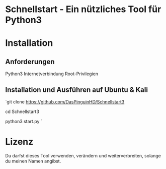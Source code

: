 # Schnellstart - Ein nützliches Tool für Python3
# Installation





## Anforderungen

Python3
Internetverbindung
Root-Privilegien






## Installation und Ausführen auf Ubuntu & Kali

`git clone https://github.com/DasPinguinHD/Schnellstart3

cd Schnellstart3

python3 start.py
`



# Lizenz
Du darfst dieses Tool verwenden, verändern und weiterverbreiten, solange du meinen Namen angibst.
